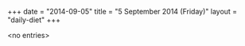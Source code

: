+++
date = "2014-09-05"
title = "5 September 2014 (Friday)"
layout = "daily-diet"
+++

<p>&lt;no entries&gt;</p>